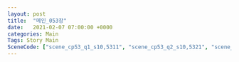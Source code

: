 ```yaml
---
layout: post
title:  "메인_053장"
date:   2021-02-07 07:00:00 +0000
categories: Main
Tags: Story Main
SceneCode: ["scene_cp53_q1_s10,5311", "scene_cp53_q2_s10,5321", "scene_cp53_q2_s20,5322", "scene_cp53_q3_s10,5331", "scene_cp53_q4_s10,5341", "scene_cp53_q4_s20,5342", "scene_cp53_q4_s30,5343"]
---
```

